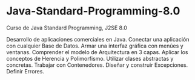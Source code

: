 # Java-Standard-Programming-8.0
Curso de Java Standard Programming, J2SE 8.0



Desarrollo de  aplicaciones comerciales en Java.
Conectar una aplicación con cualquier Base de Datos.
Armar una interfaz gráfica con menúes y ventanas.
Comprender el modelo de Arquitectura en 3 capas.
Aplicar los conceptos de Herencia y Polimorfismo.
Utilizar clases abstractas y concretas.
Trabajar con Contenedores.
Diseñar y construir Excepciones.
Definir Errores.
